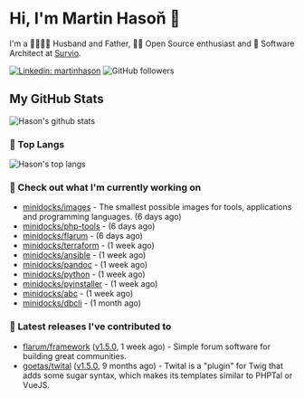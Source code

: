 # Hi, I'm Martin Hasoň 👋

I'm a 👨‍👩‍👧‍👦 Husband and Father, 🧑‍💻 Open Source enthusiast and 📐 Software Architect at [Survio](https://www.survio.com).

[![Linkedin: martinhason](https://img.shields.io/badge/-Martin%20Hasoň-blue?style=flat-square&logo=Linkedin&logoColor=white&link=https://www.linkedin.com/in/martinhason/)](https://www.linkedin.com/in/martinhason/)
![GitHub followers](https://img.shields.io/github/followers/hason?label=Follow&style=social)


## My GitHub Stats
![Hason's github stats](https://github-readme-stats.vercel.app/api?username=hason&show_icons=true&include_all_commits=true&theme=dracula&hide_border=true&hide_title=true)

### 💾 Top Langs
![Hason's top langs](https://github-readme-stats.vercel.app/api/top-langs/?username=hason&layout=compact&theme=dracula&hide_border=true&hide_title=true)

### 👷 Check out what I'm currently working on

- [minidocks/images](https://github.com/minidocks/images) - The smallest possible images for tools, applications and programming languages. (6 days ago)
- [minidocks/php-tools](https://github.com/minidocks/php-tools) -  (6 days ago)
- [minidocks/flarum](https://github.com/minidocks/flarum) -  (6 days ago)
- [minidocks/terraform](https://github.com/minidocks/terraform) -  (1 week ago)
- [minidocks/ansible](https://github.com/minidocks/ansible) -  (1 week ago)
- [minidocks/pandoc](https://github.com/minidocks/pandoc) -  (1 week ago)
- [minidocks/python](https://github.com/minidocks/python) -  (1 week ago)
- [minidocks/pyinstaller](https://github.com/minidocks/pyinstaller) -  (1 week ago)
- [minidocks/abc](https://github.com/minidocks/abc) -  (1 week ago)
- [minidocks/dbcli](https://github.com/minidocks/dbcli) -  (1 month ago)

### 🔭 Latest releases I've contributed to

- [flarum/framework](https://github.com/flarum/framework) ([v1.5.0](https://github.com/flarum/framework/releases/tag/v1.5.0), 1 week ago) - Simple forum software for building great communities.
- [goetas/twital](https://github.com/goetas/twital) ([v1.5.0](https://github.com/goetas/twital/releases/tag/v1.5.0), 9 months ago) - Twital is a &#34;plugin&#34; for Twig that adds some sugar syntax, which makes its templates similar to PHPTal or VueJS.
